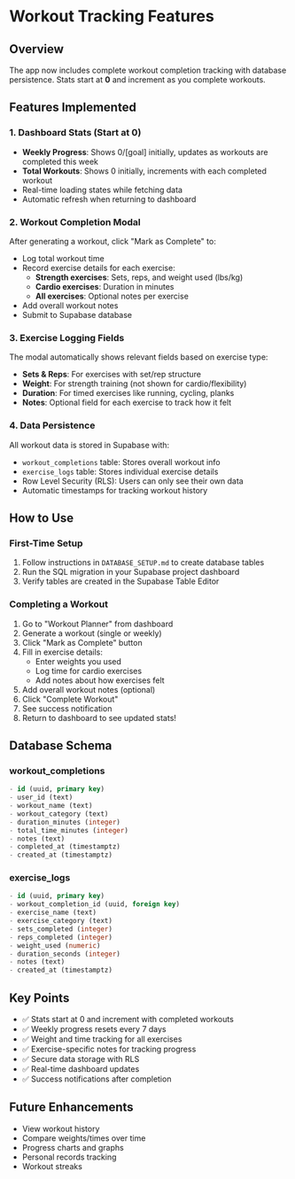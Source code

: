 # Workout Tracking Features

## Overview
The app now includes complete workout completion tracking with database persistence. Stats start at **0** and increment as you complete workouts.

## Features Implemented

### 1. **Dashboard Stats (Start at 0)**
- **Weekly Progress**: Shows 0/[goal] initially, updates as workouts are completed this week
- **Total Workouts**: Shows 0 initially, increments with each completed workout
- Real-time loading states while fetching data
- Automatic refresh when returning to dashboard

### 2. **Workout Completion Modal**
After generating a workout, click "Mark as Complete" to:
- Log total workout time
- Record exercise details for each exercise:
  - **Strength exercises**: Sets, reps, and weight used (lbs/kg)
  - **Cardio exercises**: Duration in minutes
  - **All exercises**: Optional notes per exercise
- Add overall workout notes
- Submit to Supabase database

### 3. **Exercise Logging Fields**
The modal automatically shows relevant fields based on exercise type:
- **Sets & Reps**: For exercises with set/rep structure
- **Weight**: For strength training (not shown for cardio/flexibility)
- **Duration**: For timed exercises like running, cycling, planks
- **Notes**: Optional field for each exercise to track how it felt

### 4. **Data Persistence**
All workout data is stored in Supabase with:
- `workout_completions` table: Stores overall workout info
- `exercise_logs` table: Stores individual exercise details
- Row Level Security (RLS): Users can only see their own data
- Automatic timestamps for tracking workout history

## How to Use

### First-Time Setup
1. Follow instructions in `DATABASE_SETUP.md` to create database tables
2. Run the SQL migration in your Supabase project dashboard
3. Verify tables are created in the Supabase Table Editor

### Completing a Workout
1. Go to "Workout Planner" from dashboard
2. Generate a workout (single or weekly)
3. Click "Mark as Complete" button
4. Fill in exercise details:
   - Enter weights you used
   - Log time for cardio exercises
   - Add notes about how exercises felt
5. Add overall workout notes (optional)
6. Click "Complete Workout"
7. See success notification
8. Return to dashboard to see updated stats!

## Database Schema

### workout_completions
```sql
- id (uuid, primary key)
- user_id (text)
- workout_name (text)
- workout_category (text)
- duration_minutes (integer)
- total_time_minutes (integer)
- notes (text)
- completed_at (timestamptz)
- created_at (timestamptz)
```

### exercise_logs
```sql
- id (uuid, primary key)
- workout_completion_id (uuid, foreign key)
- exercise_name (text)
- exercise_category (text)
- sets_completed (integer)
- reps_completed (integer)
- weight_used (numeric)
- duration_seconds (integer)
- notes (text)
- created_at (timestamptz)
```

## Key Points
- ✅ Stats start at 0 and increment with completed workouts
- ✅ Weekly progress resets every 7 days
- ✅ Weight and time tracking for all exercises
- ✅ Exercise-specific notes for tracking progress
- ✅ Secure data storage with RLS
- ✅ Real-time dashboard updates
- ✅ Success notifications after completion

## Future Enhancements
- View workout history
- Compare weights/times over time
- Progress charts and graphs
- Personal records tracking
- Workout streaks
